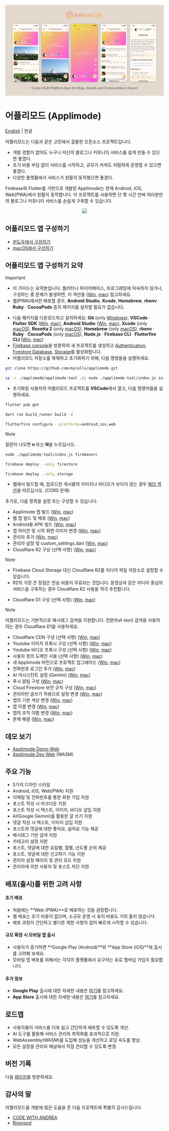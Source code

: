 <p align="center">
    <img src="https://github.com/mycalls/applimode-examples/blob/main/assets/am-campaign-head-v2.png?raw=true">
</p>


# 어플리모드 (Applimode)

[English](README.md) | 한글

어플리모드는 다음과 같은 고민에서 출발한 오픈소스 프로젝트입니다.

* 개발 경험이 없어도 누구나 자신의 블로그나 커뮤니티 서비스를 쉽게 만들 수 있으면 좋겠다.
* 초기 비용 부담 없이 서비스를 시작하고, 규모가 커져도 저렴하게 운영할 수 있으면 좋겠다.
* 다양한 플랫폼에서 서비스가 원활히 동작했으면 좋겠다.

Firebase와 Flutter를 기반으로 개발된 Applimode는 현재 Android, iOS, Web(PWA)에서 원활히 동작합니다. 이 프로젝트를 사용하면 단 몇 시간 만에 여러분만의 블로그나 커뮤니티 서비스를 손쉽게 구축할 수 있습니다.

<p align="center">
    <img src="https://github.com/mycalls/applimode-examples/blob/main/assets/am-preview-480p-10f-240829.gif?raw=true" width="320">
</p>


## 어플리모드 앱 구성하기
* [윈도우에서 구성하기](https://github.com/mycalls/applimode/blob/main/docs/windows.ko.md)
* [macOS에서 구성하기](https://github.com/mycalls/applimode/blob/main/docs/macos.ko.md)


## 어플리모드 앱 구성하기 요약
> [!IMPORTANT]
> * 이 가이드는 요약본입니다. 플러터나 파이어베이스, 프로그래밍에 익숙하지 않거나, 구성하는 중 문제가 발생하면, 이 섹션을 ([Win](https://github.com/mycalls/applimode/blob/main/docs/windows.ko.md), [mac](https://github.com/mycalls/applimode/blob/main/docs/macos.ko.md)) 참고하세요.
> * 웹(PWA)에서만 배포할 경우, **Android Studio**, **Xcode**, **Homebrew**, **rbenv** · **Ruby** · **CocoaPods** 등의 패키지를 설치할 필요가 없습니다.

* 다음 패키지를 다운로드하고 설치하세요:
**Git** (only [Windows](https://github.com/mycalls/applimode/blob/main/docs/windows.ko.md#git-설치)), **VSCode** · **Flutter SDK** ([Win](https://github.com/mycalls/applimode/blob/main/docs/windows.ko.md#vscode-및-flutter-sdk-설치), [mac](https://github.com/mycalls/applimode/blob/main/docs/macos.ko.md#vscode-및-flutter-sdk-설치)), **Android Studio** ([Win](https://github.com/mycalls/applimode/blob/main/docs/windows.ko.md#android-studio-설치), [mac](https://github.com/mycalls/applimode/blob/main/docs/macos.ko.md#android-studio-설치)), **Xcode** (only [macOS](https://github.com/mycalls/applimode/blob/main/docs/macos.ko.md#xcode-설치-및-구성)), **Rosetta 2** (only [macOS](https://github.com/mycalls/applimode/blob/main/docs/macos.ko.md#rosetta-2-설치)), **Homebrew** (only [macOS](https://github.com/mycalls/applimode/blob/main/docs/macos.ko.md#homebrew-설치)), **rbenv** · **Ruby** · **CocoaPods** (only [macOS](https://github.com/mycalls/applimode/blob/main/docs/macos.ko.md#rbenv-ruby-및-cocoapods-설치)), **Node.js** · **Firebase CLI** · **Flutterfire CLI** ([Win](https://github.com/mycalls/applimode/blob/main/docs/windows.ko.md#nodejs-firebase-cli-및-futterfire-cli-설치), [mac](https://github.com/mycalls/applimode/blob/main/docs/macos.ko.md#nodejs-firebase-cli-및-futterfire-cli-설치))
* [Firebase console](https://console.firebase.google.com/)을 방문하여 새 프로젝트를 생성하고 [Authentication](https://console.firebase.google.com/project/_/authentication), [Firestore Database](https://console.firebase.google.com/project/_/firestore), [Storage](https://console.firebase.google.com/project/_/storage)를 활성화합니다.
* 어플리모드 저장소를 복제하고 초기화하기 위해, 다음 명령들을 실행하세요.
```sh
git clone https://github.com/mycalls/applimode.git
```
```sh
cp -r ./applimode/applimode-tool ./; node ./applimode-tool/index.js init; rm -r ./applimode-tool
```
* 초기화된 사용자의 어플리모드 프로젝트를 **VSCode**에서 열고, 다음 명령어들을 실행하세요.
```sh
flutter pub get
```
```sh
dart run build_runner build -d
```
```sh
flutterfire configure --platforms=android,ios,web
```
> [!NOTE]
> 질문이 나오면 **n** 또는 **N**을 누르십시오.
```sh
node ./applimode-tool/index.js firebaserc
```
```sh
firebase deploy --only firestore
```
```sh
firebase deploy --only storage
```
<!--
```sh
flutter pub get; dart run build_runner build -d; flutterfire configure --platforms=android,ios,web; node ./applimode-tool/index.js firebaserc; firebase deploy --only firestore; firebase deploy --only storage;
```
> [!NOTE]
> 질문이 나오면 **n** 또는 **N**을 누르십시오.
-->
* 웹에서 빌드할 때, 업로드한 게시물의 이미지나 비디오가 보이지 않는 경우 [해당 섹션](https://github.com/mycalls/applimode/blob/main/docs/windows.ko.md##업로드한-게시물에-이미지나-비디오가-보이지-않는-경우-다음-단계를-따르십시오-cors-문제)을 따르십시오. (CORS 문제)

추가로, 다음 항목을 설정 또는 구성할 수 있습니다:
* Applimode 앱 빌드 ([Win](https://github.com/mycalls/applimode/blob/main/docs/windows.ko.md#applimode-앱-빌드), [mac](https://github.com/mycalls/applimode/blob/main/docs/macos.ko.md#applimode-앱-빌드))
* 웹 앱 빌드 및 배포 ([Win](https://github.com/mycalls/applimode/blob/main/docs/windows.ko.md#웹-앱-빌드-및-배포), [mac](https://github.com/mycalls/applimode/blob/main/docs/macos.ko.md#웹-앱-빌드-및-배포))
* Android용 APK 빌드 ([Win](https://github.com/mycalls/applimode/blob/main/docs/windows.ko.md#android용-apk-빌드), [mac](https://github.com/mycalls/applimode/blob/main/docs/macos.ko.md#android용-apk-빌드))
* 앱 아이콘 및 시작 화면 이미지 변경 ([Win](https://github.com/mycalls/applimode/blob/main/docs/windows.ko.md#앱-아이콘-및-시작-화면-이미지-변경), [mac](https://github.com/mycalls/applimode/blob/main/docs/macos.ko.md#앱-아이콘-및-시작-화면-이미지-변경))
* 관리자 추가 ([Win](https://github.com/mycalls/applimode/blob/main/docs/windows.ko.md#관리자-추가), [mac](https://github.com/mycalls/applimode/blob/main/docs/macos.ko.md#관리자-추가))
* 관리자 설정 및 custom_settings.dart ([Win](https://github.com/mycalls/applimode/blob/main/docs/windows.ko.md#관리자-설정-및-custom_settingsdart), [mac](https://github.com/mycalls/applimode/blob/main/docs/macos.ko.md#관리자-설정-및-custom_settingsdart))
* Cloudflare R2 구성 (선택 사항) ([Win](https://github.com/mycalls/applimode/blob/main/docs/windows.ko.md#cloudflare-r2-구성-선택-사항), [mac](https://github.com/mycalls/applimode/blob/main/docs/macos.ko.md#cloudflare-r2-구성-선택-사항))
> [!NOTE]
> * Firebase Cloud Storage 대신 Cloudflare R2를 미디어 파일 저장소로 설정할 수 있습니다.
> * R2의 가장 큰 장점은 전송 비용이 무료라는 것입니다. 동영상과 같은 미디어 중심의 서비스을 구축하는 경우 Cloudflare R2 사용을 적극 추천합니다.
* Cloudflare D1 구성 (선택 사항) ([Win](https://github.com/mycalls/applimode/blob/main/docs/windows.ko.md#cloudflare-d1-구성-선택-사항), [mac](https://github.com/mycalls/applimode/blob/main/docs/macos.ko.md#cloudflare-d1-구성-선택-사항))
> [!NOTE]
> 어플리모드는 기본적으로 해시태그 검색을 지원합니다. 전문(full-text) 검색을 사용하려는 경우 Cloudflare D1을 사용하세요.
* Cloudflare CDN 구성 (선택 사항) ([Win](https://github.com/mycalls/applimode/blob/main/docs/windows.ko.md#cloudflare-cdn-구성-선택-사항), [mac](https://github.com/mycalls/applimode/blob/main/docs/macos.ko.md#cloudflare-cdn-구성-선택-사항))
* Youtube 이미지 프록시 구성 (선택 사항) ([Win](https://github.com/mycalls/applimode/blob/main/docs/windows.ko.md#youtube-이미지-프록시-구성-선택-사항), [mac](https://github.com/mycalls/applimode/blob/main/docs/macos.ko.md#youtube-이미지-프록시-구성-선택-사항))
* Youtube 비디오 프록시 구성 (선택 사항) ([Win](https://github.com/mycalls/applimode/blob/main/docs/windows.ko.md#youtube-비디오-프록시-구성-선택-사항), [mac](https://github.com/mycalls/applimode/blob/main/docs/macos.ko.md#youtube-비디오-프록시-구성-선택-사항))
* 사용자 정의 도메인 사용 (선택 사항) ([Win](https://github.com/mycalls/applimode/blob/main/docs/windows.ko.md#사용자-정의-도메인-사용-선택-사항), [mac](https://github.com/mycalls/applimode/blob/main/docs/macos.ko.md#사용자-정의-도메인-사용-선택-사항))
* 새 Applimode 버전으로 프로젝트 업그레이드 ([Win](https://github.com/mycalls/applimode/blob/main/docs/windows.ko.md#새-applimode-버전으로-프로젝트-업그레이드), [mac](https://github.com/mycalls/applimode/blob/main/docs/macos.ko.md#새-applimode-버전으로-프로젝트-업그레이드))
* 전화번호 로그인 추가 ([Win](https://github.com/mycalls/applimode/blob/main/docs/windows.ko.md#전화번호-로그인-추가), [mac](https://github.com/mycalls/applimode/blob/main/docs/macos.ko.md#전화번호-로그인-추가))
* AI 어시스턴트 설정 (Gemini) ([Win](https://github.com/mycalls/applimode/blob/main/docs/windows.ko.md#ai-어시스턴트-설정-google-gemini), [mac](https://github.com/mycalls/applimode/blob/main/docs/macos.ko.md#ai-어시스턴트-설정-google-gemini))
* 푸시 알림 구성 ([Win](https://github.com/mycalls/applimode/blob/main/docs/windows.ko.md#푸시-알림-구성), [mac](https://github.com/mycalls/applimode/blob/main/docs/macos.ko.md#푸시-알림-구성))
* Cloud Firestore 보안 규칙 구성 ([Win](https://github.com/mycalls/applimode/blob/main/docs/windows.ko.md#cloud-firestore-보안-규칙-구성), [mac](https://github.com/mycalls/applimode/blob/main/docs/macos.ko.md#cloud-firestore-보안-규칙-구성))
* 관리자만 글쓰기 허용으로 설정 변경 ([Win](https://github.com/mycalls/applimode/blob/main/docs/windows.ko.md#관리자만-글쓰기-허용으로-설정-변경), [mac](https://github.com/mycalls/applimode/blob/main/docs/macos.ko.md#관리자만-글쓰기-허용으로-설정-변경))
* 앱의 기본 색상 변경 ([Win](https://github.com/mycalls/applimode/blob/main/docs/windows.ko.md#앱의-기본-색상-변경), [mac](https://github.com/mycalls/applimode/blob/main/docs/macos.ko.md#앱의-기본-색상-변경))
* 앱 이름 변경 ([Win](https://github.com/mycalls/applimode/blob/main/docs/windows.ko.md#앱-이름-변경), [mac](https://github.com/mycalls/applimode/blob/main/docs/macos.ko.md#앱-이름-변경))
* 앱의 조직 이름 변경 ([Win](https://github.com/mycalls/applimode/blob/main/docs/windows.ko.md#앱의-조직-이름-변경), [mac](https://github.com/mycalls/applimode/blob/main/docs/macos.ko.md#앱의-조직-이름-변경))
* 문제 해결 ([Win](https://github.com/mycalls/applimode/blob/main/docs/windows.ko.md#문제-해결), [mac](https://github.com/mycalls/applimode/blob/main/docs/macos.ko.md#문제-해결))


## 데모 보기
* [Applimode Demo Web](https://applimode-demo.web.app/)
* [Applimode Dev Web](https://applimode-type-b.web.app/) (WASM)


## 주요 기능
* 5가지 디자인 스타일
* Android, iOS, Web(PWA) 지원
* 이메일 및 전화번호를 통한 회원 가입 지원
* 포스트 작성 시 마크다운 지원
* 포스트 작성 시 텍스트, 이미지, 비디오 삽입 지원
* AI(Google Gemini)를 활용한 글 쓰기 지원
* 댓글 작성 시 텍스트, 이미지 삽입 지원
* 포스트와 댓글에 대한 좋아요, 싫어요 기능 제공
* 해시태그 기반 검색 지원
* 카테고리 설정 지원
* 포스트, 댓글에 대한 요일별, 월별, 년도별 순위 제공
* 포스트, 댓글에 대한 신고하기 기능 지원
* 관리자 설정 페이지 및 관리 모드 지원
* 관리자에 의한 사용자 및 포스트 차단 지원


## 배포(출시)를 위한 고려 사항
#### 초기 배포
* 처음에는 **Web (PWA)**로 배포하는 것을 권장합니다.
* 웹 배포는 초기 비용이 없으며, 소규모 운영 시 유지 비용도 거의 들지 않습니다.
* 배포 과정이 간단하고 별다른 제한 사항이 없어 빠르게 시작할 수 있습니다.
#### 규모 확장 시 모바일 앱 출시
* 사용자가 증가하면 **Google Play (Android)**와 **App Store (iOS)**에 출시를 고려해 보세요.
* 모바일 앱 배포를 위해서는 각각의 플랫폼에서 요구하는 유료 멤버십 가입이 필요합니다.
#### 추가 정보
* **Google Play** 출시에 대한 자세한 내용은 [여기](https://codewithandrea.com/articles/how-to-release-flutter-google-play-store/)를 참고하세요.
* **App Store** 출시에 대한 자세한 내용은 [여기](https://codewithandrea.com/articles/how-to-release-flutter-ios-app-store/)를 참고하세요.


## 로드맵
* 사용자들이 서비스를 더욱 쉽고 간단하게 배포할 수 있도록 개선.
* AI 도구를 활용해 서비스 관리와 최적화를 효과적으로 지원.
* WebAssembly(WASM)를 도입해 성능을 개선하고 로딩 속도를 향상.
* 모든 설정을 관리자 패널에서 직접 관리할 수 있도록 변경.


<!--
## 기여 가이드라인
향후 업데이트 될 예정입니다.
-->


## 버전 기록
다음 [페이지](https://github.com/mycalls/applimode/blob/main/CHANGELOG.md)를 방문하세요. 


## 감사의 말
어플리모드를 개발에 많은 도움을 준 다음 프로젝트에 특별히 감사드립니다.
* [CODE WITH ANDREA](https://codewithandrea.com/)
* [Riverpod](https://riverpod.dev/)
